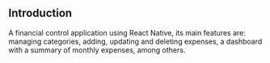 ## Introduction

A financial control application using React Native, its main features are: managing categories, adding, updating and deleting expenses, a dashboard with a summary of monthly expenses, among others.
